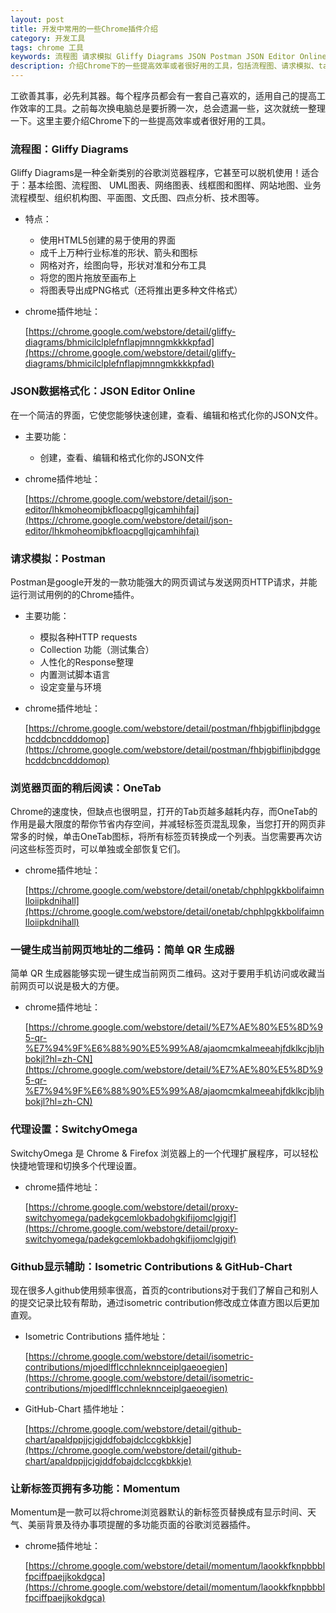 ```yaml
---
layout: post
title: 开发中常用的一些Chrome插件介绍
category: 开发工具
tags: chrome 工具
keywords: 流程图 请求模拟 Gliffy Diagrams JSON Postman JSON Editor Online OneTab QR SwitchyOmega Isometric Contributions GitHub-Chart Momentum 二维码 Github
description: 介绍Chrome下的一些提高效率或者很好用的工具，包括流程图、请求模拟、tab折叠、JSON视图、二维码生成、Github视图美化等
---
```


工欲善其事，必先利其器。每个程序员都会有一套自己喜欢的，适用自己的提高工作效率的工具。之前每次换电脑总是要折腾一次，总会遗漏一些，这次就统一整理一下。这里主要介绍Chrome下的一些提高效率或者很好用的工具。

### 流程图：Gliffy Diagrams

Gliffy Diagrams是一种全新类别的谷歌浏览器程序，它甚至可以脱机使用！适合于：基本绘图、流程图、 UML图表、网络图表、线框图和图样、网站地图、业务流程模型、组织机构图、平面图、文氏图、四点分析、技术图等。

- 特点：
	- 使用HTML5创建的易于使用的界面
	- 成千上万种行业标准的形状、箭头和图标
	- 网格对齐，绘图向导，形状对准和分布工具
	- 将您的图片拖放至画布上
	- 将图表导出成PNG格式（还将推出更多种文件格式）

- chrome插件地址：

	[https://chrome.google.com/webstore/detail/gliffy-diagrams/bhmicilclplefnflapjmnngmkkkkpfad](https://chrome.google.com/webstore/detail/gliffy-diagrams/bhmicilclplefnflapjmnngmkkkkpfad)


### JSON数据格式化：JSON Editor Online

在一个简洁的界面，它使您能够快速创建，查看、编辑和格式化你的JSON文件。

- 主要功能：

	- 创建，查看、编辑和格式化你的JSON文件

- chrome插件地址：

	[https://chrome.google.com/webstore/detail/json-editor/lhkmoheomjbkfloacpgllgjcamhihfaj](https://chrome.google.com/webstore/detail/json-editor/lhkmoheomjbkfloacpgllgjcamhihfaj)

### 请求模拟：Postman

Postman是google开发的一款功能强大的网页调试与发送网页HTTP请求，并能运行测试用例的的Chrome插件。

- 主要功能：

	- 模拟各种HTTP requests
	- Collection 功能（测试集合）
	- 人性化的Response整理
	- 内置测试脚本语言
	- 设定变量与环境

- chrome插件地址：

	[https://chrome.google.com/webstore/detail/postman/fhbjgbiflinjbdggehcddcbncdddomop](https://chrome.google.com/webstore/detail/postman/fhbjgbiflinjbdggehcddcbncdddomop)

### 浏览器页面的稍后阅读：OneTab

Chrome的速度快，但缺点也很明显，打开的Tab页越多越耗内存，而OneTab的作用是最大限度的帮你节省内存空间，并减轻标签页混乱现象，当您打开的网页非常多的时候，单击OneTab图标，将所有标签页转换成一个列表。当您需要再次访问这些标签页时，可以单独或全部恢复它们。

- chrome插件地址：

	[https://chrome.google.com/webstore/detail/onetab/chphlpgkkbolifaimnlloiipkdnihall](https://chrome.google.com/webstore/detail/onetab/chphlpgkkbolifaimnlloiipkdnihall)
	
### 一键生成当前网页地址的二维码：简单 QR 生成器

简单 QR 生成器能够实现一键生成当前网页二维码。这对于要用手机访问或收藏当前网页可以说是极大的方便。

- chrome插件地址：

	[https://chrome.google.com/webstore/detail/%E7%AE%80%E5%8D%95-qr-%E7%94%9F%E6%88%90%E5%99%A8/ajaomcmkalmeeahjfdklkcjbljhbokjl?hl=zh-CN](https://chrome.google.com/webstore/detail/%E7%AE%80%E5%8D%95-qr-%E7%94%9F%E6%88%90%E5%99%A8/ajaomcmkalmeeahjfdklkcjbljhbokjl?hl=zh-CN)

### 代理设置：SwitchyOmega

SwitchyOmega 是 Chrome & Firefox 浏览器上的一个代理扩展程序，可以轻松快捷地管理和切换多个代理设置。

- chrome插件地址：

	 [https://chrome.google.com/webstore/detail/proxy-switchyomega/padekgcemlokbadohgkifijomclgjgif](https://chrome.google.com/webstore/detail/proxy-switchyomega/padekgcemlokbadohgkifijomclgjgif)

### Github显示辅助：Isometric Contributions & GitHub-Chart

现在很多人github使用频率很高，首页的contributions对于我们了解自己和别人的提交记录比较有帮助，通过isometric contribution修改成立体直方图以后更加直观。

- Isometric Contributions 插件地址：

	 [https://chrome.google.com/webstore/detail/isometric-contributions/mjoedlfflcchnleknnceiplgaeoegien](https://chrome.google.com/webstore/detail/isometric-contributions/mjoedlfflcchnleknnceiplgaeoegien)

- GitHub-Chart 插件地址：

	 [https://chrome.google.com/webstore/detail/github-chart/apaldppjjcjgjddfobajdclccgkbkkje](https://chrome.google.com/webstore/detail/github-chart/apaldppjjcjgjddfobajdclccgkbkkje)

### 让新标签页拥有多功能：Momentum

Momentum是一款可以将chrome浏览器默认的新标签页替换成有显示时间、天气、美丽背景及待办事项提醒的多功能页面的谷歌浏览器插件。

- chrome插件地址：

	 [https://chrome.google.com/webstore/detail/momentum/laookkfknpbbblfpciffpaejjkokdgca](https://chrome.google.com/webstore/detail/momentum/laookkfknpbbblfpciffpaejjkokdgca)
